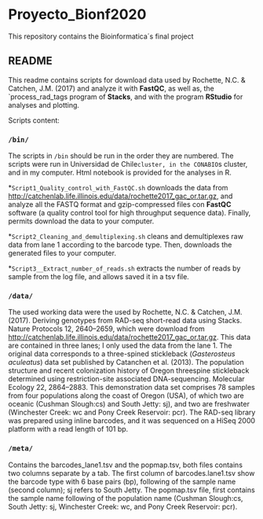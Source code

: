 # Proyecto_Bionf2020
This repository contains the Bioinformatica´s final project

## README
This readme contains scripts for download data used by Rochette, N.C. & Catchen, J.M. (2017) and analyze it with **FastQC**, as well as, the `process_rad_tags program of **Stacks**, and with the program **RStudio** for analyses and plotting. 

Scripts content:

### `/bin/`
The scripts in `/bin` should be run in the order they are numbered. The scripts were run in Universidad de Chile`cluster, in the CONABIO`s cluster, and in my computer. Html notebook is provided for the analyses in R.

*`Script1_Quality_control_with_FastQC.sh` downloads the data from http://catchenlab.life.illinois.edu/data/rochette2017_gac_or.tar.gz, and analyze all the FASTQ format and gzip-compressed files con **FastQC** software (a quality control tool for high throughput sequence data). Finally, permits download the data to your computer.

*`Script2_Cleaning_and_demultiplexing.sh` cleans and demultiplexes raw data from lane 1 according to the barcode type. Then, downloads the generated files to your computer.

*`Script3__Extract_number_of_reads.sh` extracts the number of reads by sample from the log file, and allows saved it in a tsv file.

###  `/data/`
The used working data were the used by Rochette, N.C. & Catchen, J.M. (2017). Deriving genotypes from RAD-seq short-read data using Stacks. Nature Protocols 12, 2640–2659, which were download from http://catchenlab.life.illinois.edu/data/rochette2017_gac_or.tar.gz. This data are contained in three lanes; I only used the data from the lane 1.
The original data corresponds to a three-spined stickleback (*Gasterosteus aculeatus*) data set published by Catanchen et al. (2013). The population structure and recent colonization history of Oregon threespine stickleback determined using restriction-site associated DNA-sequencing. Molecular Ecology 22, 2864–2883. This demonstration data set comprises 78 samples from four populations along the coast of Oregon (USA), of which two are oceanic (Cushman Slough:cs) and South Jetty: sj), and two are freshwater (Winchester Creek: wc and Pony Creek Reservoir: pcr). The RAD-seq library was prepared using inline barcodes, and it was sequenced on a HiSeq 2000 platform with a read length of 101 bp.

### `/meta/`
Contains the barcodes_lane1.tsv and the popmap.tsv, both files contains two columns separate by a tab. The first column of barcodes.lane1.tsv show the barcode type with 6 base pairs (bp), following of the sample name (second column); sj refers to South Jetty. The popmap.tsv file, first contains the sample name following of the population name (Cushman Slough:cs, South Jetty: sj, Winchester Creek: wc, and Pony Creek Reservoir: pcr).    


